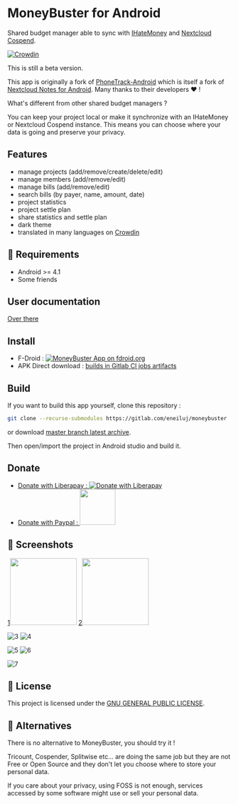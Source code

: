 # MoneyBuster for Android
Shared budget manager able to sync with [IHateMoney](https://github.com/spiral-project/ihatemoney/) and [Nextcloud Cospend](https://gitlab.com/eneiluj/cospend-nc).

[![Crowdin](https://d322cqt584bo4o.cloudfront.net/moneybuster/localized.svg)](https://crowdin.com/project/moneybuster)

This is still a beta version.

This app is originally a fork of [PhoneTrack-Android](https://gitlab.com/eneiluj/phonetrack-android/) which is itself a fork of
[Nextcloud Notes for Android](https://github.com/stefan-niedermann/nextcloud-notes).
Many thanks to their developers :heart: !

What's different from other shared budget managers ?

You can keep your project local or make it synchronize with an IHateMoney or Nextcloud Cospend instance.
This means you can choose where your data is going and preserve your privacy.

## Features
* manage projects (add/remove/create/delete/edit)
* manage members (add/remove/edit)
* manage bills (add/remove/edit)
* search bills (by payer, name, amount, date)
* project statistics
* project settle plan
* share statistics and settle plan
* dark theme
* translated in many languages on [Crowdin](https://crowdin.com/project/moneybuster)

## :link: Requirements
* Android >= 4.1
* Some friends

## User documentation

[Over there](https://gitlab.com/eneiluj/moneybuster/wikis/userdoc)

## Install

* F-Droid : [![MoneyBuster App on fdroid.org](https://gitlab.com/eneiluj/moneybuster/wikis/uploads/12078870063ba70ddae219b6187bfcb7/fd.png)](https://f-droid.org/packages/net.eneiluj.moneybuster/)
* APK Direct download : [builds in Gitlab CI jobs artifacts](https://gitlab.com/eneiluj/moneybuster/pipelines)

## Build

If you want to build this app yourself, clone this repository :

``` bash
git clone --recurse-submodules https://gitlab.com/eneiluj/moneybuster
```

or download [master branch latest archive](https://gitlab.com/eneiluj/moneybuster/-/archive/master/moneybuster-master.zip).

Then open/import the project in Android studio and build it.

## Donate

* [Donate with Liberapay : ![Donate with Liberapay](https://liberapay.com/assets/widgets/donate.svg)](https://liberapay.com/eneiluj/donate)
* [Donate with Paypal : <img src="https://gitlab.com/eneiluj/moneybuster/wikis/uploads/2344c25f3f8bbb30b1527c5ad16872f3/paypal-donate-button.png" width="80"/>](https://www.paypal.com/cgi-bin/webscr?cmd=_s-xclick&hosted_button_id=66PALMY8SF5JE)


## :eyes: Screenshots
[1<img src="https://gitlab.com/eneiluj/moneybuster/wikis/uploads/4cc6bd1f49d77a84b1881b97c04847ac/1.png" width="150"/>](https://gitlab.com/eneiluj/moneybuster/wikis/uploads/4cc6bd1f49d77a84b1881b97c04847ac/1.png) [2<img src="https://gitlab.com/eneiluj/moneybuster/wikis/uploads/501a1204a978be980e261e8ddfb7d906/2.png" width="150"/>](https://gitlab.com/eneiluj/moneybuster/wikis/uploads/501a1204a978be980e261e8ddfb7d906/2.png)

![3](https://gitlab.com/eneiluj/moneybuster/wikis/uploads/3a541720d5ea2ffdd0d4c15db8db726c/3.png) ![4](https://gitlab.com/eneiluj/moneybuster/wikis/uploads/48a1ff39bdfe174d01d3d05a791a167a/4.png)

![5](https://gitlab.com/eneiluj/moneybuster/wikis/uploads/11652084266faad1bb76ea2fc7656d58/5.png) ![6](https://gitlab.com/eneiluj/moneybuster/wikis/uploads/0e3f2051691217447f412b9f507412e6/6.png)

![7](https://gitlab.com/eneiluj/moneybuster/wikis/uploads/e837e86534aaad08e1f277798bbe8df3/7.png)

## :notebook: License
This project is licensed under the [GNU GENERAL PUBLIC LICENSE](/LICENSE).

## :twisted_rightwards_arrows: Alternatives

There is no alternative to MoneyBuster, you should try it !

Tricount, Cospender, Splitwise etc... are doing the same job but they are not
Free or Open Source and they don't let you choose where to store your personal data.

If you care about your privacy, using FOSS is not enough,
services accessed by some software might use or sell your personal data.

